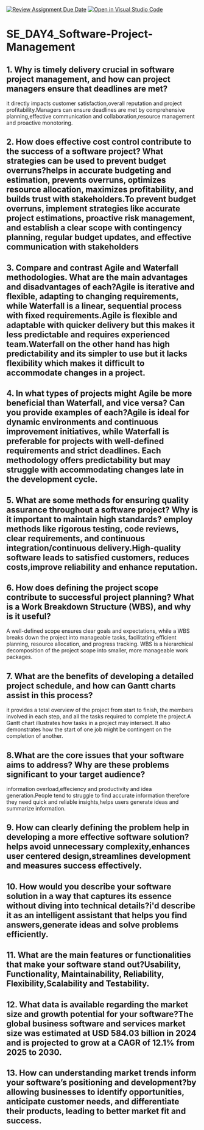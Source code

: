 [![Review Assignment Due Date](https://classroom.github.com/assets/deadline-readme-button-22041afd0340ce965d47ae6ef1cefeee28c7c493a6346c4f15d667ab976d596c.svg)](https://classroom.github.com/a/9pw6JKcu)
[![Open in Visual Studio Code](https://classroom.github.com/assets/open-in-vscode-2e0aaae1b6195c2367325f4f02e2d04e9abb55f0b24a779b69b11b9e10269abc.svg)](https://classroom.github.com/online_ide?assignment_repo_id=18674143&assignment_repo_type=AssignmentRepo)
# SE_DAY4_Software-Project-Management
## 1. Why is timely delivery crucial in software project management, and how can project managers ensure that deadlines are met?
it directly impacts customer satisfaction,overall reputation and project profitability.Managers can ensure deadlines are met by comprehensive planning,effective communication and collaboration,resource management and proactive monotoring.
## 2. How does effective cost control contribute to the success of a software project? What strategies can be used to prevent budget overruns?helps in accurate budgeting and estimation, prevents overruns, optimizes resource allocation, maximizes profitability, and builds trust with stakeholders.To prevent budget overruns, implement strategies like accurate project estimations, proactive risk management, and establish a clear scope with contingency planning, regular budget updates, and effective communication with stakeholders
## 3. Compare and contrast Agile and Waterfall methodologies. What are the main advantages and disadvantages of each?Agile is iterative and flexible, adapting to changing requirements, while Waterfall is a linear, sequential process with fixed requirements.Agile is flexible and adaptable with quicker delivery but this makes it less predictable and requires experienced team.Waterfall on the other hand has high predictability and its simpler to use but it lacks flexibility which makes it difficult to accommodate changes in a project.
## 4. In what types of projects might Agile be more beneficial than Waterfall, and vice versa? Can you provide examples of each?Agile is ideal for dynamic environments and continuous improvement initiatives, while Waterfall is preferable for projects with well-defined requirements and strict deadlines. Each methodology offers predictability but may struggle with accommodating changes late in the development cycle.
## 5. What are some methods for ensuring quality assurance throughout a software project? Why is it important to maintain high standards? employ methods like rigorous testing, code reviews, clear requirements, and continuous integration/continuous delivery.High-quality software leads to satisfied customers, reduces costs,improve reliability and enhance reputation.
## 6. How does defining the project scope contribute to successful project planning? What is a Work Breakdown Structure (WBS), and why is it useful?
A well-defined scope ensures clear goals and expectations, while a WBS breaks down the project into manageable tasks, facilitating efficient planning, resource allocation, and progress tracking. WBS is a hierarchical decomposition of the project scope into smaller, more manageable work packages.
## 7. What are the benefits of developing a detailed project schedule, and how can Gantt charts assist in this process?
it provides a total overview of the project from start to finish, the members involved in each step, and all the tasks required to complete the project.A Gantt chart illustrates how tasks in a project may intersect. It also demonstrates how the start of one job might be contingent on the completion of another.

## 8.What are the core issues that your software aims to address? Why are these problems significant to your target audience?
information overload,effeciency and productivity and idea generation.People tend to struggle to find accurate information therefore they need quick and reliable insights,helps users generate ideas and summarize information.
## 9. How can clearly defining the problem help in developing a more effective software solution?helps avoid unnecessary complexity,enhances user centered design,streamlines development and measures success effectively.
## 10. How would you describe your software solution in a way that captures its essence without diving into technical details?i'd describe it as an intelligent assistant that helps you find answers,generate ideas and solve problems efficiently.
## 11. What are the main features or functionalities that make your software stand out?Usability, Functionality,  Maintainability, Reliability, Flexibility,Scalability and Testability.
## 12. What data is available regarding the market size and growth potential for your software?The global business software and services market size was estimated at USD 584.03 billion in 2024 and is projected to grow at a CAGR of 12.1% from 2025 to 2030. 
## 13. How can understanding market trends inform your software’s positioning and development?by allowing businesses to identify opportunities, anticipate customer needs, and differentiate their products, leading to better market fit and success. 
